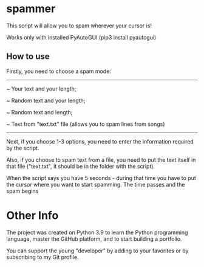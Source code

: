 # spammer
This script will allow you to spam wherever your cursor is!

Works only with installed PyAutoGUI (pip3 install pyautogui)

How to use
-----------------------------------

Firstly, you need to choose a spam mode:
***
 ~ Your text and your length;

 ~ Random text and your length;

 ~ Random text and length;

 ~ Text from "text.txt" file (allows you to spam lines from songs)
 ***
 
Next, if you choose 1-3 options, you need to enter the information required by the script.

Also, if you choose to spam text from a file, you need to put the text itself in that file ("text.txt", it should be in the folder with the script).

When the script says you have 5 seconds - during that time you have to put the cursor where you want to start spamming. The time passes and the spam begins

# Other Info
The project was created on Python 3.9 to learn the Python programming language, master the GitHub platform, and to start building a portfolio.

You can support the young "developer" by adding to your favorites or by subscribing to my Git profile.
